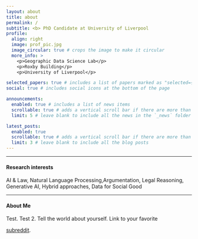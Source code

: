 ```yaml
---
layout: about
title: about
permalink: /
subtitle: <b> PhD Candidate at University of Liverpool
profile:
  align: right
  image: prof_pic.jpg
  image_circular: true # crops the image to make it circular
  more_info: >
    <p>Geographic Data Science Lab</p>
    <p>Roxby Building</p>
    <p>University of Liverpool</p>

selected_papers: true # includes a list of papers marked as "selected={true}"
social: true # includes social icons at the bottom of the page

announcements:
  enabled: true # includes a list of news items
  scrollable: true # adds a vertical scroll bar if there are more than 3 news items
  limit: 5 # leave blank to include all the news in the `_news` folder

latest_posts:
  enabled: true
  scrollable: true # adds a vertical scroll bar if there are more than 3 new posts items
  limit: 3 # leave blank to include all the blog posts
---
```


--------------------------------
#### Research interests

AI & Law, Natural Language Processing​,Argumentation, Legal Reasoning​, Generative AI​, Hybrid approaches, Data for Social Good

--------------------------------
#### About Me

Test. Test 2. Tell the world about yourself. Link to your favorite 

[subreddit](http://reddit.com).




